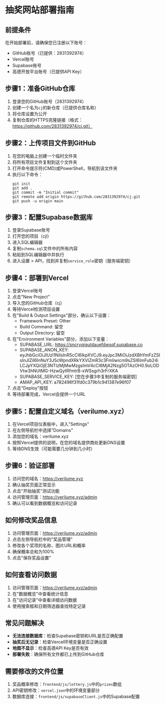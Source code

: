 # 抽奖网站部署指南

## 前提条件
在开始部署前，请确保您已注册以下账号：
- GitHub账号（已提供：2831392974）
- Vercel账号
- Supabase账号
- 高德开放平台账号（已提供API Key）

## 步骤1：准备GitHub仓库
1. 登录您的GitHub账号（2831392974）
2. 创建一个名为`cj`的新仓库（已提供仓库名称）
3. 将仓库设置为公开
4. 复制仓库的HTTPS克隆链接（格式：https://github.com/2831392974/cj.git）

## 步骤2：上传项目文件到GitHub
1. 在您的电脑上创建一个临时文件夹
2. 将所有项目文件复制到这个文件夹
3. 打开命令提示符(CMD)或PowerShell，导航到该文件夹
4. 执行以下命令：
   ```
   git init
   git add .
   git commit -m "Initial commit"
   git remote add origin https://github.com/2831392974/cj.git
   git push -u origin main
   ```

## 步骤3：配置Supabase数据库
1. 登录Supabase账号
2. 打开您的项目（cjl）
3. 进入SQL编辑器
4. 复制`schema.sql`文件中的所有内容
5. 粘贴到SQL编辑器中并执行
6. 进入设置 > API，找到并复制`service_role`密钥（服务端密钥）

## 步骤4：部署到Vercel
1. 登录Vercel账号
2. 点击"New Project"
3. 导入您的GitHub仓库（cj）
4. 等待Vercel检测项目设置
5. 在"Build & Output Settings"部分，确认以下设置：
   - Framework Preset: Other
   - Build Command: 留空
   - Output Directory: 留空
6. 在"Environment Variables"部分，添加以下变量：
   - SUPABASE_URL: https://sncryqjgutdauefdwsqf.supabase.co
   - SUPABASE_ANON_KEY: eyJhbGciOiJIUzI1NiIsInR5cCI6IkpXVCJ9.eyJpc3MiOiJzdXBhYmFzZSIsInJlZiI6InNuY3J5cWpndXRkYXVlZmR3c3FmIiwicm9sZSI6ImFub24iLCJpYXQiOjE3NTIzMjMwMzgsImV4cCI6MjA2Nzg5OTAzOH0.9oLODVtw3hNUtMG-HzwQytRfmtrB-xWSsgrh3rFrXKA
   - SUPABASE_SERVICE_KEY: [您在步骤3中复制的服务端密钥]
   - AMAP_API_KEY: a782496f31fd0c379b1c941387e96f07
7. 点击"Deploy"按钮
8. 等待部署完成，Vercel会提供一个URL

## 步骤5：配置自定义域名（verilume.xyz）
1. 在Vercel项目仪表板中，进入"Settings"
2. 在左侧导航栏中选择"Domains"
3. 添加您的域名：verilume.xyz
4. 按照Vercel提供的说明，在您的域名提供商处更新DNS设置
5. 等待DNS生效（可能需要几分钟到几小时）

## 步骤6：验证部署
1. 访问您的域名：https://verilume.xyz
2. 确认抽奖页面正常显示
3. 点击"开始抽奖"测试功能
4. 访问管理页面：https://verilume.xyz/admin
5. 确认可以看到数据概览和访问记录

## 如何修改奖品信息
1. 访问管理页面：https://verilume.xyz/admin
2. 点击左侧导航栏中的"奖品管理"
3. 修改各个奖项的名称、图片URL和概率
4. 确保概率总和为100%
5. 点击"保存奖品设置"

## 如何查看访问数据
1. 访问管理页面：https://verilume.xyz/admin
2. 在"数据概览"中查看统计信息
3. 在"访问记录"中查看详细访问数据
4. 使用搜索框和日期筛选器查找特定记录

## 常见问题解决
- **无法连接数据库**：检查Supabase密钥和URL是否正确配置
- **抽奖后无记录**：检查Vercel环境变量是否正确设置
- **地图不显示**：检查高德API Key是否有效
- **部署失败**：确保所有文件都已上传到GitHub仓库

## 需要修改的文件位置
1. 奖品概率修改：`frontend/js/lottery.js`中的`prizes`数组
2. API密钥修改：`vercel.json`中的环境变量部分
3. 数据库连接：`frontend/js/supabaseClient.js`中的Supabase配置